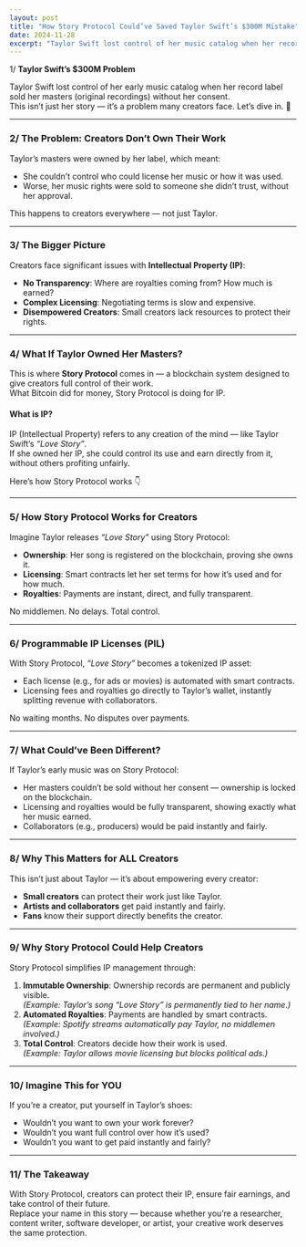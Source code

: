 ```yaml
---
layout: post
title: "How Story Protocol Could’ve Saved Taylor Swift’s $300M Mistake"
date: 2024-11-28
excerpt: "Taylor Swift lost control of her music catalog when her record label sold her masters without her consent. Story Protocol could have changed that, giving her full ownership and control of her work."
---
```


1/ **Taylor Swift’s $300M Problem**

Taylor Swift lost control of her early music catalog when her record label sold her masters (original recordings) without her consent.  
This isn’t just her story — it’s a problem many creators face. Let’s dive in. 🧵

---

### 2/ The Problem: Creators Don’t Own Their Work

Taylor’s masters were owned by her label, which meant:
- She couldn’t control who could license her music or how it was used.
- Worse, her music rights were sold to someone she didn’t trust, without her approval.

This happens to creators everywhere — not just Taylor.

---

### 3/ The Bigger Picture

Creators face significant issues with **Intellectual Property (IP)**:
- **No Transparency**: Where are royalties coming from? How much is earned?
- **Complex Licensing**: Negotiating terms is slow and expensive.
- **Disempowered Creators**: Small creators lack resources to protect their rights.

---

### 4/ What If Taylor Owned Her Masters?

This is where **Story Protocol** comes in — a blockchain system designed to give creators full control of their work.  
What Bitcoin did for money, Story Protocol is doing for IP.

#### What is IP?
IP (Intellectual Property) refers to any creation of the mind — like Taylor Swift’s *“Love Story”*.  
If she owned her IP, she could control its use and earn directly from it, without others profiting unfairly.

Here’s how Story Protocol works 👇

---

### 5/ How Story Protocol Works for Creators

Imagine Taylor releases *“Love Story”* using Story Protocol:
- **Ownership**: Her song is registered on the blockchain, proving she owns it.
- **Licensing**: Smart contracts let her set terms for how it’s used and for how much.
- **Royalties**: Payments are instant, direct, and fully transparent.

No middlemen. No delays. Total control.

---

### 6/ Programmable IP Licenses (PIL)

With Story Protocol, *“Love Story”* becomes a tokenized IP asset:
- Each license (e.g., for ads or movies) is automated with smart contracts.
- Licensing fees and royalties go directly to Taylor’s wallet, instantly splitting revenue with collaborators.

No waiting months. No disputes over payments.

---

### 7/ What Could’ve Been Different?

If Taylor’s early music was on Story Protocol:
- Her masters couldn’t be sold without her consent — ownership is locked on the blockchain.
- Licensing and royalties would be fully transparent, showing exactly what her music earned.
- Collaborators (e.g., producers) would be paid instantly and fairly.

---

### 8/ Why This Matters for ALL Creators

This isn’t just about Taylor — it’s about empowering every creator:
- **Small creators** can protect their work just like Taylor.
- **Artists and collaborators** get paid instantly and fairly.
- **Fans** know their support directly benefits the creator.

---

### 9/ Why Story Protocol Could Help Creators

Story Protocol simplifies IP management through:
1. **Immutable Ownership**: Ownership records are permanent and publicly visible.  
   *(Example: Taylor’s song *“Love Story”* is permanently tied to her name.)*
2. **Automated Royalties**: Payments are handled by smart contracts.  
   *(Example: Spotify streams automatically pay Taylor, no middlemen involved.)*
3. **Total Control**: Creators decide how their work is used.  
   *(Example: Taylor allows movie licensing but blocks political ads.)*

---

### 10/ Imagine This for YOU

If you’re a creator, put yourself in Taylor’s shoes:
- Wouldn’t you want to own your work forever?
- Wouldn’t you want full control over how it’s used?
- Wouldn’t you want to get paid instantly and fairly?

---

### 11/ The Takeaway

With Story Protocol, creators can protect their IP, ensure fair earnings, and take control of their future.  
Replace your name in this story — because whether you’re a researcher, content writer, software developer, or artist, your creative work deserves the same protection.
